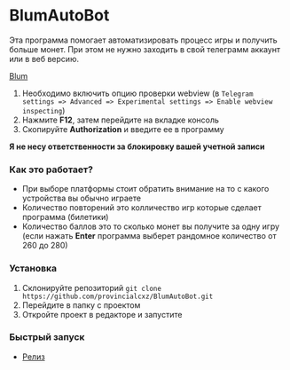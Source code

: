 # BlumAutoBot

Эта программа помогает автоматизировать процесс игры и получить больше монет. При этом не нужно заходить в свой телеграмм аккаунт или в веб версию.

[Blum](t.me/BlumCryptoBot/app?startapp=ref_D3LL3IumB9, "Ссылка на бота")

1. Необходимо включить опцию проверки webview (в `Telegram settings => Advanced => Experimental settings => Enable webview inspecting`)
2. Нажмите **F12**, затем перейдите на вкладке консоль
3. Скопируйте **Authorization** и введите ее в программу

**Я не несу ответственности за блокировку вашей учетной записи**

### Как это работает?

* При выборе платформы стоит обратить внимание на то с какого устройства вы обычно играете
* Количество повторений это колличество игр которые сделает программа (билетики)
* Количество баллов это то сколько монет вы получите за одну игру (если нажать **Enter** программа выберет рандомное количество от 260 до 280)

### Установка

1. Склонируйте репозиторий `git clone https://github.com/provincialcxz/BlumAutoBot.git`
2. Перейдите в папку с проектом 
3. Откройте проект в редакторе и запустите

### Быстрый запуск
* [Релиз](https://github.com/provincialcxz/BlumAutoBot/releases/tag/first)
